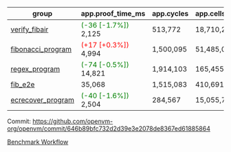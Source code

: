 | group | app.proof_time_ms | app.cycles | app.cells_used | leaf.proof_time_ms | leaf.cycles | leaf.cells_used |
| -- | -- | -- | -- | -- | -- | -- |
| [verify_fibair](https://github.com/openvm-org/openvm/blob/benchmark-results/benchmarks-pr/1331/verify_fibair-646b89bfc732d2d39e3e2078de8367ed61885864.md) |<span style='color: green'>(-36 [-1.7%])</span> 2,125 |  513,772 |  18,710,269 |- | - | - |
| [fibonacci_program](https://github.com/openvm-org/openvm/blob/benchmark-results/benchmarks-pr/1331/fibonacci-646b89bfc732d2d39e3e2078de8367ed61885864.md) |<span style='color: red'>(+17 [+0.3%])</span> 4,994 |  1,500,095 |  51,485,080 |<span style='color: green'>(-162 [-2.3%])</span> 6,754 |  1,925,105 |  69,420,436 |
| [regex_program](https://github.com/openvm-org/openvm/blob/benchmark-results/benchmarks-pr/1331/regex-646b89bfc732d2d39e3e2078de8367ed61885864.md) |<span style='color: green'>(-74 [-0.5%])</span> 14,821 |  1,914,103 |  165,455,373 |- | - | - |
| [fib_e2e](https://github.com/openvm-org/openvm/blob/benchmark-results/benchmarks-pr/1331/fib_e2e-646b89bfc732d2d39e3e2078de8367ed61885864.md) | 35,068 |  1,515,083 |  410,691,902 |- | - | - |
| [ecrecover_program](https://github.com/openvm-org/openvm/blob/benchmark-results/benchmarks-pr/1331/ecrecover-646b89bfc732d2d39e3e2078de8367ed61885864.md) |<span style='color: green'>(-40 [-1.6%])</span> 2,504 |  284,567 |  15,055,723 |<span style='color: green'>(-474 [-2.7%])</span> 17,362 |  4,157,704 |  186,730,915 |


Commit: https://github.com/openvm-org/openvm/commit/646b89bfc732d2d39e3e2078de8367ed61885864

[Benchmark Workflow](https://github.com/openvm-org/openvm/actions/runs/13094036534)
